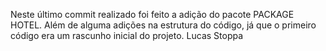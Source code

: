 Neste último commit realizado foi feito a adição do pacote PACKAGE HOTEL. Além de alguma adições na estrutura do código, já que o primeiro código era um rascunho inicial do projeto.
Lucas Stoppa

